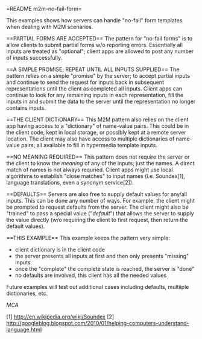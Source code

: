 =README m2m-no-fail-form=

This examples shows how servers can handle "no-fail" form templates when dealing
with M2M scenarios.

==PARTIAL FORMS ARE ACCEPTED==
The pattern for "no-fail forms" is to allow clients to submit partial forms
w/o reporting errors. Essentially all inputs are treated as "optional"; client
apps are allowed to post any number of inputs successfully.

==A SIMPLE PROMISE; REPEAT UNTIL ALL INPUTS SUPPLIED==
The pattern relies on a simple "promise" by the server; to accept partial inputs
and continue to send the request for inputs back in subsequent representations
until the client as completed all inputs. Client apps can continue to look
for any remaining inputs in each representation, fill the inputs in and submit
the data to the server until the representation no longer contains inputs.

==THE CLIENT DICTiONARY==
This M2M pattern also relies on the client app having access to a "dictionary"
of name-value pairs. This could be in the client code, kept in local storage,
or possibly kept at a remote server location. The client may also have access
to multiple dictionaries of name-value pairs; all available to fill in
hypermedia template inputs.

==NO MEANING REQUIRED==
This pattern does not require the server or the client to know the _meaning_
of any of the inputs; just the names. A direct match of names is not always
requried. Client apps might use local algorithms to establish "close matches"
to input names (i.e. Soundex[1], language translations, even a synonym
service[2]).

==DEFAULTS==
Servers are also free to supply default values for any/all inputs. This can
be done any number of ways. For example, the client might be prompted to request
defaults from the server. The client might also be "trained" to pass a special
value ("$default$") that allows the server to supply the value directly (w/o
requiring the client to first request, then return the default values).

==THIS EXAMPLE==
This example keeps the pattern very simple:
 * client dictionary is in the client code
 * the server presents all inputs at first and then only presents "missing" inputs
 * once the "complete" the complete state is reached, the server is "done"
 * no defaults are involved, this client has all the needed values

Future examples will test out additional cases including defaults, multiiple
dictionaries, etc.

_MCA_

[1] http://en.wikipedia.org/wiki/Soundex
[2] http://googleblog.blogspot.com/2010/01/helping-computers-understand-language.html
